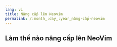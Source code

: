 ```yaml
---
lang: vi
title: Nâng cấp lên Neovim
permalink: /:month_:day_:year_nâng-cấp-neovim
---
```


## Làm thế nào nâng cấp lên NeoVim

